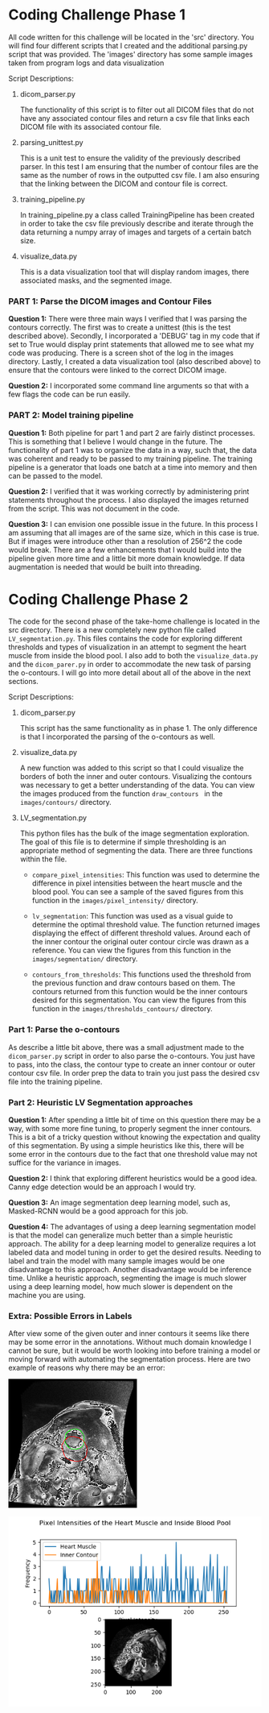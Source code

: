# Coding Challenge Phase 1

All code written for this challenge will be located in the 'src' directory. You will find four different scripts that I created and the additional parsing.py script that was provided. The 'images' directory has some sample images taken from program logs and data visualization

Script Descriptions:

1. dicom_parser.py

   The functionality of this script is to filter out all DICOM files that do not have any associated contour files and return a csv file that links each DICOM file with its associated contour file.

2. parsing_unittest.py

   This is a unit test to ensure the validity of the previously described parser. In this test I am ensuring that the number of contour files are the same as the number of rows in the outputted csv file. I am also ensuring that the linking between the DICOM and contour file is correct.

3. training_pipeline.py

   In training_pipeline.py a class called TrainingPipeline has been created in order to take the csv file previously describe and iterate through the data returning a numpy array of images and targets of a certain batch size.

4. visualize_data.py

   This is a data visualization tool that will display random images, there associated masks, and the segmented image.  



### PART 1: Parse the DICOM images and Contour Files

<b>Question 1:</b> There were three main ways I verified that I was parsing the contours correctly. The first was to create a unittest (this is the test described above). Secondly, I incorporated a 'DEBUG' tag in my code that if set to True would display print statements that allowed me to see what my code was producing. There is a screen shot of the log in the images directory. Lastly, I created a data visualization tool (also described above) to ensure that the contours were linked to the correct DICOM image.

<b>Question 2:</b> I incorporated some command line arguments so that with a few flags the code can be run easily.  


### PART 2: Model training pipeline

<b>Question 1:</b> Both pipeline for part 1 and part 2 are fairly distinct processes. This is something that I believe I would change in the future. The functionality of part 1 was to organize the data in a way, such that, the data was coherent and ready to be passed to my training pipeline.  The training pipeline is a generator that loads one batch at a time into memory and then can be passed to the model.

<b>Question 2:</b> I verified that it was working correctly by administering print statements throughout the process. I also displayed the images returned from the script. This was not document in the code.

<b>Question 3:</b> I can envision one possible issue in the future. In this process I am assuming that all images are of the same size, which in this case is true. But if images were introduce other than a resolution of 256^2 the code would break.  There are a few enhancements that I would build into the pipeline given more time and a little bit more domain knowledge. If data augmentation is needed that would be built into threading.  



# Coding Challenge Phase 2

The code for the second phase of the take-home challenge is located in the src directory. There is a new completely new python file called ```LV_segmentation.py```. This files contains the code for exploring different thresholds and types of visualization in an attempt to segment the heart muscle from inside the blood pool. I also add to both the ```visualize_data.py``` and the ```dicom_parer.py``` in order to accommodate the new task of parsing the o-contours. I will go into more detail about all of the above in the next sections.


Script Descriptions:

   1. dicom_parser.py

      This script has the same functionality as in phase 1. The only difference is that I incorporated the parsing of the o-contours as well.

   2. visualize_data.py

      A new function was added to this script so that I could visualize the borders of both the inner and outer contours. Visualizing the contours was necessary to get a better understanding of the data. You can view the images produced from the function ```draw_contours ``` in the ```images/contours/``` directory.

   3. LV_segmentation.py

      This python files has the bulk of the image segmentation exploration. The goal of this file is to determine if simple thresholding is an appropriate method of segmenting the data. There are three functions within the file.

      - ```compare_pixel_intensities```: This function was used to determine the difference in pixel intensities between the heart muscle and the blood pool. You can see a sample of the saved figures from this function in the ```images/pixel_intensity/``` directory.

      - ```lv_segmentation```: This function was used as a visual guide to determine the optimal threshold value. The function returned images displaying the effect of different threshold values. Around each of the inner contour the original outer contour circle was drawn as a reference. You can view the figures from this function in the ```images/segmentation/``` directory.

      - ```contours_from_thresholds```: This functions used the threshold from the previous function and draw contours based on them. The contours returned from this function would be the inner contours desired for this segmentation. You can view the figures from this function in the ```images/thresholds_contours/``` directory.


### Part 1: Parse the o-contours

As describe a little bit above, there was a small adjustment made to the ```dicom_parser.py``` script in order to also parse the o-contours. You just have to pass, into the class, the contour type to create an inner contour or outer contour csv file. In order prep the data to train you just pass the desired csv file into the training pipeline.

### Part 2: Heuristic LV Segmentation approaches

<b>Question 1:</b> After spending a little bit of time on this question there may be a way, with some more fine tuning, to properly segment the inner contours. This is a bit of a tricky question without knowing the expectation and quality of this segmentation. By using a simple heuristics like this, there will be some error in the contours due to the fact that one threshold value may not suffice for the variance in images.

<b>Question 2:</b> I think that exploring different heuristics would be a good idea. Canny edge detection would be an approach I would try.

<b>Question 3:</b> An image segmentation deep learning model, such as, Masked-RCNN would be a good approach for this job.

<b>Question 4:</b> The advantages of using a deep learning segmentation model is that the model can generalize much better than a simple heuristic approach. The ability for a deep learning model to generalize requires a lot labeled data and model tuning in order to get the desired results. Needing to label and train the model with many sample images would be one disadvantage to this approach. Another disadvantage would be inference time. Unlike a heuristic approach, segmenting the image is much slower using a deep learning model, how much slower is dependent on the machine you are using.


### Extra: Possible Errors in Labels

After view some of the given outer and inner contours it seems like there may be some error in the annotations. Without much domain knowledge I cannot be sure, but it would be worth looking into before training a model or moving forward with automating the segmentation process. Here are two example of reasons why there may be an error:

![](/images/contours/contour_img40.png)

![](/images/pixel_intensity/pixel_intensity_15.png)
